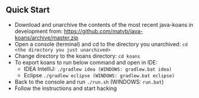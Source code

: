 ## Quick Start
* Download and unarchive the contents of the most recent java-koans in development from:
https://github.com/matyb/java-koans/archive/master.zip
* Open a console (terminal) and cd to the directory you unarchived:
  ```cd <the directory you just unarchived>```
* Change directory to the koans directory: ```cd koans```
* To export koans to run below command and open in IDE:
    * IDEA IntelliJ: ```./gradlew idea (WINDOWS: gradlew.bat idea)```
    * Eclipse  ```./gradlew eclipse (WINDOWS: gradlew.bat eclipse)```
* Back to the console and run ```./run.sh```  (WINDOWS: ```run.bat```)
* Follow the instructions and start hacking
